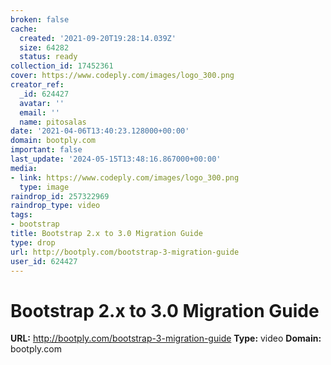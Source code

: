 ```yaml
---
broken: false
cache:
  created: '2021-09-20T19:28:14.039Z'
  size: 64282
  status: ready
collection_id: 17452361
cover: https://www.codeply.com/images/logo_300.png
creator_ref:
  _id: 624427
  avatar: ''
  email: ''
  name: pitosalas
date: '2021-04-06T13:40:23.128000+00:00'
domain: bootply.com
important: false
last_update: '2024-05-15T13:48:16.867000+00:00'
media:
- link: https://www.codeply.com/images/logo_300.png
  type: image
raindrop_id: 257322969
raindrop_type: video
tags:
- bootstrap
title: Bootstrap 2.x to 3.0 Migration Guide
type: drop
url: http://bootply.com/bootstrap-3-migration-guide
user_id: 624427
---
```


# Bootstrap 2.x to 3.0 Migration Guide

**URL:** http://bootply.com/bootstrap-3-migration-guide
**Type:** video
**Domain:** bootply.com
